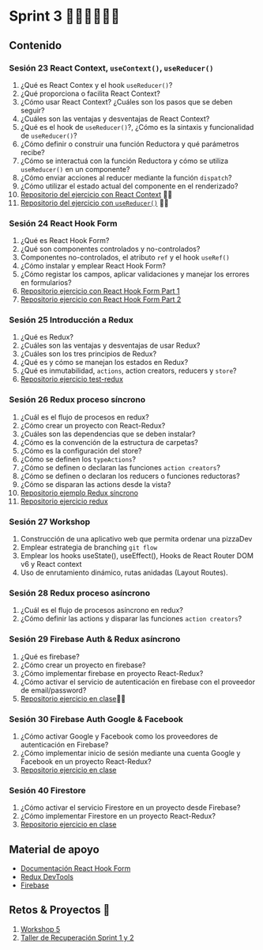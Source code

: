 # Sprint 3 🐱‍💻🐱‍💻🐱‍💻
## Contenido
### Sesión 23 React Context, `useContext()`, `useReducer()`
1. ¿Qué es React Contex y el hook `useReducer()`?
2. ¿Qué proporciona o facilita React Context?
3. ¿Cómo usar React Context? ¿Cuáles son los pasos que se deben seguir?
4. ¿Cuáles son las ventajas y desventajas de React Context?
5. ¿Qué es el hook de `useReducer()`?, ¿Cómo es la sintaxis y funcionalidad de `useReducer()`?
6. ¿Cómo definir o construir una función Reductora y qué parámetros recibe?
7. ¿Cómo se interactuá con la función Reductora y cómo se utiliza `useReducer()` en un componente?
8. ¿Cómo enviar acciones al reducer mediante la función `dispatch`?
9. ¿Cómo utilizar el estado actual del componente en el renderizado?
10. [Repositorio del ejercicio con React Context](https://github.com/hispanos/memoization-test/tree/test-hooks) 🐱‍👓
11. [Repositorio del ejercicio con `useReducer()`](https://github.com/hispanos/test-blog-react) 🐱‍👤
### Sesión 24 React Hook Form 
1. ¿Qué es React Hook Form?
2. ¿Qué son componentes controlados y no-controlados?
3. Componentes no-controlados, el atributo `ref` y el hook `useRef()`
4. ¿Cómo instalar y emplear React Hook Form?
5. ¿Cómo registar los campos, aplicar validaciones y manejar los errores en formularios?
6. [Repositorio ejercicio con React Hook Form Part 1](https://github.com/hispanos/test-react-hook-form)
7. [Repositorio ejercicio con React Hook Form Part 2](https://github.com/MAKAIABootcamp/frontend-cohorte-3/tree/main/sprint-3/react-hook-form)
### Sesión 25 Introducción a Redux
1. ¿Qué es Redux?
2. ¿Cuáles son las ventajas y desventajas de usar Redux?
3. ¿Cuáles son los tres principios de Redux?
4. ¿Qué es y cómo se manejan los estados en Redux?
5. ¿Qué es inmutabilidad, `actions`, action creators, reducers y `store`?
6. [Repositorio ejercicio test-redux](https://github.com/hispanos/test-redux)
### Sesión 26 Redux proceso síncrono
1. ¿Cuál es el flujo de procesos en redux?
2. ¿Cómo crear un proyecto con React-Redux?
3. ¿Cuáles son las dependencias que se deben instalar?
4. ¿Cómo es la convención de la estructura de carpetas? 
5. ¿Cómo es la configuración del store?
6. ¿Cómo se definen los `typeActions`?
7. ¿Cómo se definen o declaran las funciones `action creators`?
8. ¿Cómo se definen o declaran los reducers o funciones reductoras?
9. ¿Cómo se disparan las actions desde la vista?
10. [Repositorio ejemplo Redux síncrono](https://github.com/MAKAIABootcamp/frontend-cohorte-3/tree/main/sprint-3/couter-redux)
11. [Repositorio ejercicio redux](https://github.com/MAKAIABootcamp/frontend-cohorte-3/tree/main/sprint-3/test-redux)
### Sesión 27 Workshop 
1. Construcción de una aplicativo web que permita ordenar una pizzaDev
2. Emplear estrategia de branching `git flow`
3. Emplear los hooks useState(), useEffect(), Hooks de React Router DOM v6 y React context
4. Uso de enrutamiento dinámico, rutas anidadas (Layout Routes).
### Sesión 28 Redux proceso asíncrono
1. ¿Cuál es el flujo de procesos asíncrono en redux?
2. ¿Cómo definir las actions y disparar las funciones `action creators`?
### Sesión 29 Firebase Auth & Redux asíncrono
1. ¿Qué es firebase?
2. ¿Cómo crear un proyecto en firebase?
3. ¿Cómo implementar firebase en proyecto React-Redux?
4. ¿Cómo activar el servicio de autenticación en firebase con el proveedor de email/password?
5. [Repositorio ejercicio en clase](https://github.com/AngieValgie/clase-firebase)🐱‍👤
### Sesión 30 Firebase Auth Google & Facebook
1. ¿Cómo activar Google y Facebook como los proveedores de autenticación en Firebase?
2. ¿Cómo implementar inicio de sesión mediante una cuenta Google y Facebook en un proyecto React-Redux?
3. [Repositorio ejercicio en clase](https://github.com/Esteark/demologin-google-facebook)
### Sesión 40 Firestore
1. ¿Cómo activar el servicio Firestore en un proyecto desde Firebase?
2. ¿Cómo implementar Firestore en un proyecto React-Redux?
3. [Repositorio ejercicio en clase](https://github.com/WilintonAscanio/firebase-toDo.git)
## Material de apoyo
- [Documentación React Hook Form](https://react-hook-form.com/)
- [Redux DevTools](https://chrome.google.com/webstore/detail/redux-devtools/lmhkpmbekcpmknklioeibfkpmmfibljd)
- [Firebase](https://firebase.google.com/)
## Retos & Proyectos 🤖
1. [Workshop 5](https://makaia-my.sharepoint.com/:b:/g/personal/mentoria_bootcamp_makaia_org/EaKuDfoYZcpHgEuNlb_LuU8Bkvi7oza6Wr6WdxbK6iXymQ?e=MfffTi)
2. [Taller de Recuperación Sprint 1 y 2](https://makaia-my.sharepoint.com/:f:/g/personal/mentoria_bootcamp_makaia_org/EoryvdCHSUJAiwf9xW5jebQBBIv1CfcHyoi8IGAXVcIrtQ)
